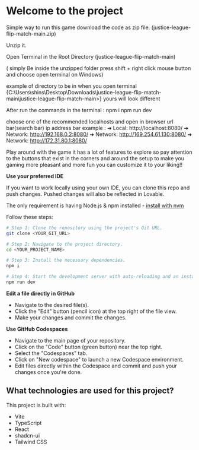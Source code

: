 # Welcome to the project

Simple way to run this game download the code as zip file.  (justice-league-flip-match-main.zip)

Unzip it.

Open Terminal in the Root Directory (justice-league-flip-match-main)

( simply Be inside the unzipped folder press shift + right click mouse button and choose open terminal on Windows)

 example of directory to be in when you open terminal {C:\Users\shins\Desktop\Downloads\justice-league-flip-match-main\justice-league-flip-match-main>} yours will look different

After run the commands in the terminal :
npm i
npm run dev

choose one of the recommended localhosts and open in browser url bar(search bar) ip address bar
example :
➜  Local:   http://localhost:8080/
  ➜  Network: http://192.168.0.2:8080/
  ➜  Network: http://169.254.61.130:8080/
  ➜  Network: http://172.31.80.1:8080/

Play around with the game it has a lot of features to explore so pay attention to the buttons that exist in the corners and around the setup to make you gaming more pleasant and more fun you can customize it to your liking!! 

**Use your preferred IDE**

If you want to work locally using your own IDE, you can clone this repo and push changes. Pushed changes will also be reflected in Lovable.

The only requirement is having Node.js & npm installed - [install with nvm](https://github.com/nvm-sh/nvm#installing-and-updating)

Follow these steps:

```sh
# Step 1: Clone the repository using the project's Git URL.
git clone <YOUR_GIT_URL>

# Step 2: Navigate to the project directory.
cd <YOUR_PROJECT_NAME>

# Step 3: Install the necessary dependencies.
npm i

# Step 4: Start the development server with auto-reloading and an instant preview.
npm run dev
```

**Edit a file directly in GitHub**

- Navigate to the desired file(s).
- Click the "Edit" button (pencil icon) at the top right of the file view.
- Make your changes and commit the changes.

**Use GitHub Codespaces**

- Navigate to the main page of your repository.
- Click on the "Code" button (green button) near the top right.
- Select the "Codespaces" tab.
- Click on "New codespace" to launch a new Codespace environment.
- Edit files directly within the Codespace and commit and push your changes once you're done.

## What technologies are used for this project?

This project is built with:

- Vite
- TypeScript
- React
- shadcn-ui
- Tailwind CSS

